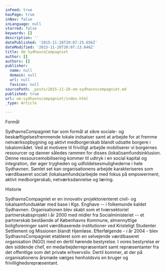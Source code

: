 ```yaml
---
inFeed: true
hasPage: true
inNav: false
inLanguage: null
starred: false
keywords: []
description: ''
datePublished: '2015-11-28T20:07:25.656Z'
dateModified: '2015-11-28T20:07:13.046Z'
title: Om SydhavnsCompagniet
author: []
authors: []
publisher:
  name: null
  domain: null
  url: null
  favicon: null
sourcePath: _posts/2015-11-28-om-sydhavnscompagniet.md
published: true
url: om-sydhavnscompagniet/index.html
_type: Article

---
```

Formål

SydhavnsCompagniet har som formål at sikre sociale- og beskæftigelsesfremmende lokale indsatser samt at arbejde for at fremme netværksopbygning og aktivt medborgerskab blandt udsatte borgere i lokalområdet. Ved at motivere til frivilligt arbejde mobiliserer vi borgernes ressourcer og danner således rammen for disses (lokal)samfundsinklusion. Denne ressourcemobilisering kommer til udtryk i en social kapital og integration, der øger trygheden og udfoldelsesmulighederne i hele Sydhavnen. Samlet set kan organisationens arbejde karakteriseres som værdibaseret socialt (lokalsamfunds)arbejde med fokus på empowerment, aktivt medborgerskab, netværksdannelse og læring.

Historie

SydhavnsCompagniet er en innovativ projektorienteret civil- og lokalsamfundsaktør med base i Kgs. Enghave -- i folkemunde kaldet Sydhavnen. Organisationen blev skabt som et tværsektoriel partnerskabsprojekt i år 2000 med midler fra Socialministeriet -- et partnerskab bestående af Københavns Kommune, almennyttige boligforeninger samt værdibaserede institutioner ved Kristeligt Studenter Settlement og Missionen blandt Hjemløse. Efterfølgende - i år 2004 - blev SydhavnsCompagniet etableret som en selvejende værdibaseret organisation (NGO) med en dertil hørende bestyrelse. I vores bestyrelse er den siddende chef, en medarbejderrepræsentant samt repræsentanter fra det offentlige som det private erhvervsliv. Dertil kommer, at der på organisationens årsmøde vælges henholdsvis en bruger og frivillighedsrepræsentant.